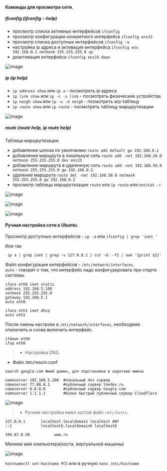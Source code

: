 #### Команды для просмотра сети.

##### ifconfig (ifconfig --help)

- просмотр списка активных интерфейсов ``ifconfig``
- просмотр конфигурации конкретного интерфейса ``ifconfig ens33``
- просмотр списка доступных интерфейсов ``ifconfig -a``
- настройка ip адреса и активация интерфейса ``ifconfig ens 192.168.0.1 netmask 255.255.255.0 up`` 
- деактивация интерфейса ``ifconfig ens33 down``

![image](https://github.com/tvgVita69/Linux_begin/assets/98489171/2a0ecc9e-a22e-4283-948d-0a4f3000ae5f)

##### ip (ip help)

- ``ip address show`` или ``ip a``                   - посмотреть ip адреса
- ``ip link show`` или ``ip -c -s link``            - посмотреть физические устройства
- ``ip neigh show`` или ``ip -c -d neigh``           - посмотреть arp таблицу
- ``ip route show`` или ``ip route``                - посмотреть таблицу маршрутизации

![image](https://github.com/tvgVita69/Linux_begin/assets/98489171/b1e663ac-8920-4ba9-aec5-97a51d616911)

  
##### route (route help, ip route help)

Таблица маршрутизации.
- добавление шлюза по умолчанию ``route add default gw 192.168.0.1``
- добавление маршрута в локальную сеть ``route add -net 192.168.20.0 netmask 255.255.255.0 dev ens33``
- добавление маршрута в удаленную сеть ``route add -net 192.168.50.0 netmask 255.255.255.0 gw 192.168.0.2``
- удаление маршрута ``route del -net 192.168.50.0 netmask 255.255.255.0 gw 192.168.0.2``
- просмотр таблицы маршрутизации ``route`` или ``ip route`` или ``netstat -r``

![image](https://github.com/tvgVita69/Linux_begin/assets/98489171/1b1dd1ed-013b-44d8-b0ad-6f9dd522bc30)

![image](https://github.com/tvgVita69/Linux_begin/assets/98489171/d935d337-ea2e-4f65-a011-e23d28e6a42c)

![image](https://github.com/tvgVita69/Linux_begin/assets/98489171/a7beaa58-77ba-4ccd-a847-f44796fd2165)

#### Ручная настройка сети в Ubuntu.

Просмотр доступных интерфейсов - ``ip -a`` или ``ifconfig | grep 'inet '``

Или так

`` ip a | grep inet | grep -v 127.0.0.1 | cut -d: -f2 | awk '{print $2}'``

Файл конфигурации интерфейсов - ``/etc/network/interfaces``.<br> 
``auto`` - говорит о том, что интерфейс надо конфигурировать при старте системы.

```
iface eth0 inet static 
address 192.168.5.100 
netmask 255.255.255.0 
gateway 192.168.5.1 
auto eth0 

iface eth1 inet dhcp
auto eth1 
```

После смены настроек в ``/etc/network/interfaces``, необходимо отключить и снова включить интерфейс.

```
ifdown eth0
ifup eth0
```

>- Настройка DNS.
+ Файл /etc/resolv.conf

``search google.com #мой домен, для подстановки в короткие имена``

```
nameserver 192.168.5.200  #локальный dns сервер
nameserver 77.88.8.1      #публичный сервер Yandex.ru
nameserver 8.8.8.8        #публичный сервер Google.com
nameserver 1.1.1.1        #более быстрый публичный сервер Cloudflare
```
![image](https://github.com/tvgVita69/Linux_begin/assets/98489171/8fdd3339-0f23-42e9-b638-5748faf56d86)

>- Ручная настройка имен хостов файл ``/etc/hosts``.

```
127.0.0.1       localhost.localdomain localhost ANY
::1             localhost6.localdomain6 localhost6

194.87.0.50           www.ru
```

Меняем имя компьютера(хоста, виртуальной машины)

![image](https://github.com/tvgVita69/Linux_begin/assets/98489171/4eef7f16-7861-44a5-9903-24727ca0a6c3)

``hostnamectl set-hostname PC5`` или в ручную ``nano /etc/hostname``



